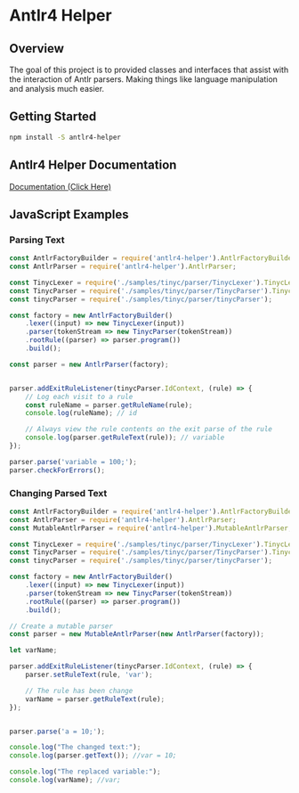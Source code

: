 # Antlr4 Helper

## Overview
The goal of this project is to provided classes and interfaces that 
assist with the interaction of Antlr parsers. Making things like
language manipulation and analysis much easier.

## Getting Started
```bash
npm install -S antlr4-helper
```

## Antlr4 Helper Documentation

 [Documentation (Click Here)](./docs/README.md)


## JavaScript Examples
### Parsing Text
```javascript
const AntlrFactoryBuilder = require('antlr4-helper').AntlrFactoryBuilder;
const AntlrParser = require('antlr4-helper').AntlrParser;

const TinycLexer = require('./samples/tinyc/parser/TinycLexer').TinycLexer;
const TinycParser = require('./samples/tinyc/parser/TinycParser').TinycParser;
const tinycParser = require('./samples/tinyc/parser/tinycParser');

const factory = new AntlrFactoryBuilder()
    .lexer((input) => new TinycLexer(input))
    .parser(tokenStream => new TinycParser(tokenStream))
    .rootRule((parser) => parser.program())
    .build();

const parser = new AntlrParser(factory);


parser.addExitRuleListener(tinycParser.IdContext, (rule) => {
    // Log each visit to a rule
    const ruleName = parser.getRuleName(rule);
    console.log(ruleName); // id

    // Always view the rule contents on the exit parse of the rule
    console.log(parser.getRuleText(rule)); // variable
});

parser.parse('variable = 100;');
parser.checkForErrors();
```

### Changing Parsed Text
```javascript
const AntlrFactoryBuilder = require('antlr4-helper').AntlrFactoryBuilder;
const AntlrParser = require('antlr4-helper').AntlrParser;
const MutableAntlrParser = require('antlr4-helper').MutableAntlrParser;

const TinycLexer = require('./samples/tinyc/parser/TinycLexer').TinycLexer;
const TinycParser = require('./samples/tinyc/parser/TinycParser').TinycParser;
const tinycParser = require('./samples/tinyc/parser/tinycParser');

const factory = new AntlrFactoryBuilder()
    .lexer((input) => new TinycLexer(input))
    .parser(tokenStream => new TinycParser(tokenStream))
    .rootRule((parser) => parser.program())
    .build();

// Create a mutable parser
const parser = new MutableAntlrParser(new AntlrParser(factory));

let varName;

parser.addExitRuleListener(tinycParser.IdContext, (rule) => {
    parser.setRuleText(rule, 'var');

    // The rule has been change
    varName = parser.getRuleText(rule);
});


parser.parse('a = 10;');

console.log("The changed text:");
console.log(parser.getText()); //var = 10;

console.log("The replaced variable:");
console.log(varName); //var;
```
